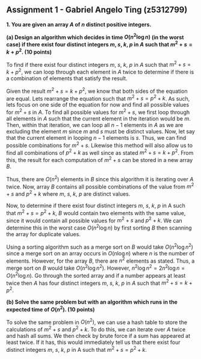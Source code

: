 ## Assignment 1 - Gabriel Angelo Ting (z5312799)

**1. You are given an array $A$ of $n$ distinct positive integers.** 

**(a) Design an algorithm which decides in time $O(n^2\log{n})$ (in the worst case) if there exist four distinct integers $m$, $s$, $k$, $p$ in $A$ such that $m^2 + s = k + p^2$. (10 points)**

To find if there exist four distinct integers $m$, $s$, $k$, $p$ in $A$ such that $m^2 + s = k + p^2$, we can loop through each element in $A$ twice to determine if there is a combination of elements that satisfy the result.

Given the result  $m^2 + s = k + p^2$, we know that both sides of the equation are equal. Lets rearrange the equation such that $m^2 + s = p^2 + k$. As such, lets focus on one side of the equation for now and find all possible values for $m^2 + s$ in $A$. To find all possible values for $m^2 + s$, we first loop through all elements in $A$ such that the current element in the iteration would be $m$. Then, within that iteration, we can loop all $n-1$ elements in $A$ as we are excluding the element $m$ since $m$ and $s$ must be distinct values. Now, let say that the current element in looping $n-1$ elements is $s$. Thus, we can find possible combinations for $m^2 + s$. Likewise this method will also allow us to find all combinations of $p^2 + k$ as well since as stated $m^2 + s = k + p^2$. From this, the result for each computation of $m^2 + s$ can be stored in a new array $B$.

Thus, there are $O(n^2)$ elements in $B$ since this algorithm it is iterating over $A$ twice. Now, array $B$ contains all possible combinations of the value from $m^2 + s$ and $p^2 + k$ where $m$, $s$, $k$, $p$ are distinct values.

Now, to determine if there exist four distinct integers  $m$, $s$, $k$, $p$ in A such that  $m^2 + s = p^2 + k$, $B$ would contain two elements with the same value, since it would contain all possible values for $m^2 + s$ and $p^2 + k$. We can determine this in the worst case $O(n^2\log{n})$ by first sorting $B$ then scanning the array for duplicate values.

Using a sorting algorithm such as a merge sort on $B$ would take $O(n^2\log{n^2})$ since a merge sort on an array occurs in $O(n\log{n})$ where $n$ is the number of elements. However, for the array $B$, there are $n^2$ elements as stated. Thus, a merge sort on $B$ would take $O(n^2\log{n^2})$.  However, $n^2\log{n^2} = 2n^2\log{n} = O(n^2\log{n})$. Go through the sorted array and if a number appears at least twice then $A$ has four distinct integers $m$, $s$, $k$, $p$ in $A$ such that $m^2 + s = k + p^2$.

**(b) Solve the same problem but with an algorithm which runs in the expected time of $O(n^2)$. (10 points)**

To solve the same problem in $O(n^2)$, we can use a hash table to store the calculations of $m^2 + s$ and $p^2 + k$. To do this, we can iterate over $A$ twice and hash all sums. We then check by brute force if a sum has appeared at least twice. If it has, this would immediately tell us that there exist four distinct integers  $m$, $s$, $k$, $p$ in A such that  $m^2 + s = p^2 + k$.